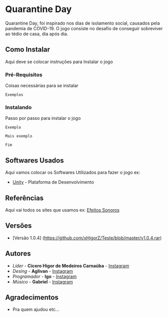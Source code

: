 # Quarantine Day

Quarantine Day, foi inspirado nos dias de isolamento social,  causados pela pandemia de COVID-19. O jogo consiste no desafio de conseguir sobreviver ao tédio de casa, dia após dia.

## Como Instalar

Aqui deve se colocar instruções para Instalar o jogo

### Pré-Requisitos

Coisas necessárias para se instalar

```
Exemplos
```

### Instalando

Passo por passo para instalar o jogo

```
Exemplo
```

```
Mais exemplo
```

```
Fim
```

## Softwares Usados

Aqui vamos colocar os Softwares Utilizados para fazer o jogo ex:
* [Unity](https://unity.com/pt) - Plataforma de Desenvolvimento

## Referências

Aqui vai todos os sites que usamos ex:
[Efeitos Sonoros](https://sonniss.com/gameaudiogdc2016/)


## Versões

* [Versão 1.0.4] (https://github.com/xHigorZ/Teste/blob/master/v1.0.4.rar) 

## Autores

* *Líder* - **Cícero Higor de Medeiros Carnaúba** - [Instagram](https://www.instagram.com/higormcarnauba/)
* *Desing* - **Aglivan** - [Instagram](https://www.instagram.com/higormcarnauba/)
* *Programador* - **Igo** - [Instagram](https://www.instagram.com/higormcarnauba/)
* *Músico* - **Gabriel** - [Instagram](https://www.instagram.com/higormcarnauba/)

## Agradecimentos

* Pra quem ajudou etc...
